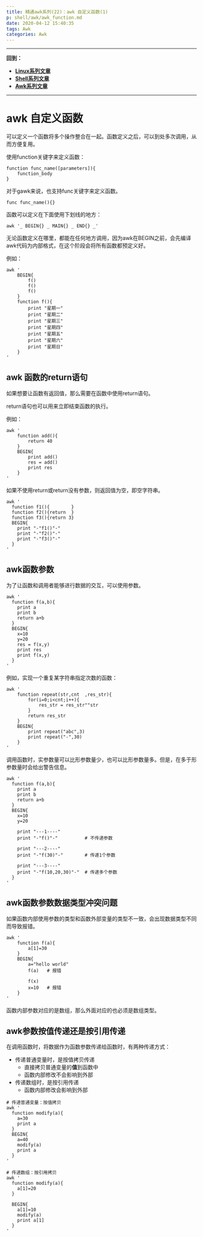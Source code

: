 ```yaml
---
title: 精通awk系列(22)：awk 自定义函数(1)
p: shell/awk/awk_function.md
date: 2020-04-12 15:40:35
tags: Awk
categories: Awk
---
```


--------

**回到：**  
- **[Linux系列文章](/linux/index)**  
- **[Shell系列文章](/shell/index)**  
- **[Awk系列文章](/shell/awk/index)**  

--------


# awk 自定义函数

可以定义一个函数将多个操作整合在一起。函数定义之后，可以到处多次调用，从而方便复用。

使用function关键字来定义函数：
```
function func_name([parameters]){
    function_body
}
```

对于gawk来说，也支持func关键字来定义函数。
```
func func_name(){}
```

函数可以定义在下面使用下划线的地方：
```
awk '_ BEGIN{} _ MAIN{} _ END{} _'
```

无论函数定义在哪里，都能在任何地方调用，因为awk在BEGIN之前，会先编译awk代码为内部格式，在这个阶段会将所有函数都预定义好。

例如：
```
awk '
    BEGIN{
        f()
        f()
        f()
    }
    function f(){
        print "星期一"
        print "星期二"
        print "星期三"
        print "星期四"
        print "星期五"
        print "星期六"
        print "星期日"
    }
'
```

## awk 函数的return语句

如果想要让函数有返回值，那么需要在函数中使用return语句。

return语句也可以用来立即结束函数的执行。

例如：
```
awk '
    function add(){
        return 40
    }
    BEGIN{
        print add()
        res = add() 
        print res
    }
'
```

如果不使用return或return没有参数，则返回值为空，即空字符串。
```
awk '
  function f1(){        }
  function f2(){return  }
  function f3(){return 3}
  BEGIN{
    print "-"f1()"-"
    print "-"f2()"-"
    print "-"f3()"-"
  }
'
```

## awk函数参数

为了让函数和调用者能够进行数据的交互，可以使用参数。

```
awk '
  function f(a,b){
    print a
    print b
    return a+b
  }
  BEGIN{
    x=10
    y=20
    res = f(x,y)
    print res
    print f(x,y)
  }
'
```

例如，实现一个重复某字符串指定次数的函数：
```
awk '
    function repeat(str,cnt  ,res_str){
        for(i=0;i<cnt;i++){
            res_str = res_str""str
        }
        return res_str
    }
    BEGIN{
        print repeat("abc",3)
        print repeat("-",30)
    }
'
```

调用函数时，实参数量可以比形参数量少，也可以比形参数量多。但是，在多于形参数量时会给出警告信息。

```
awk '
  function f(a,b){
    print a
    print b
    return a+b
  }
  BEGIN{
    x=10
    y=20
    
    print "---1----"
    print "-"f()"-"          # 不传递参数

    print "---2----"
    print "-"f(30)"-"        # 传递1个参数

    print "---3----"
    print "-"f(10,20,30)"-"  # 传递多个参数
  }
'
```

## awk函数参数数据类型冲突问题

如果函数内部使用参数的类型和函数外部变量的类型不一致，会出现数据类型不同而导致报错。

```
awk '
    function f(a){
        a[1]=30
    }
    BEGIN{
        a="hello world"
        f(a)   # 报错

        f(x)
        x=10   # 报错
    }
'
```

函数内部参数对应的是数组，那么外面对应的也必须是数组类型。

## awk参数按值传递还是按引用传递

在调用函数时，将数据作为函数参数传递给函数时，有两种传递方式：
- 传递普通变量时，是按值拷贝传递  
   - 直接拷贝普通变量的**值**到函数中  
   - 函数内部修改不会影响到外部  
- 传递数组时，是按引用传递  
   - 函数内部修改会影响到外部  

```
# 传递普通变量：按值拷贝
awk '
  function modify(a){
    a=30
    print a
  }
  BEGIN{
    a=40
    modify(a)
    print a
  }
'

# 传递数组：按引用拷贝
awk '
  function modify(a){
    a[1]=20
  }

  BEGIN{
    a[1]=10
    modify(a)
    print a[1]
  }
'
```
